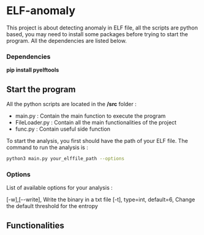# ELF-anomaly

This project is about detecting anomaly in ELF file, all the scripts are python based, you may need to install some packages before trying to start the program. All the dependencies are listed below. 

### Dependencies
**pip install pyelftools**

## Start the program

All the python scripts are located in the **/src** folder :
* main.py : Contain the main function to execute the program
* FileLoader.py : Contain all the main functionalities of the project
* func.py : Contain useful side function

To start the analysis, you first should have the path of your ELF file. The command to run the analysis is :

```bash
python3 main.py your_elffile_path --options
```

### Options

List of available options for your analysis :

[-w],[--write], Write the binary in a txt file
[-t], type=int, default=6, Change the default threshold for the entropy

## Functionalities 
